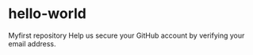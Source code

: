 # hello-world
Myfirst repository
Help us secure your GitHub account by verifying your email address.
